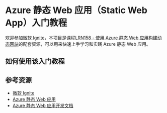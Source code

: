 # Azure 静态 Web 应用（Static Web App）入门教程

欢迎参加[微软 Ignite](https://myignite.microsoft.com/home?WT.mc_id=LRN158-ignite2020-xinglzhu)，本项目是课程[LRN158 - 使用 Azure 静态 Web 应用构建动态网站](https://myignite.microsoft.com/sessions/dec9facc-4495-4e2e-8624-8566882a0a86?WT.mc_id=LRN158-ignite2020-xinglzhu)的配套资源，可以用来快速上手学习和实践 Azure 静态 Web 应用。

## 如何使用该入门教程



## 参考资源

- [微软 Ignite](https://myignite.microsoft.com/home?WT.mc_id=LRN158-ignite2020-xinglzhu)
- [Azure 静态 Web 应用](https://azure.microsoft.com/services/app-service/static/?WT.mc_id=LRN158-ignite2020-xinglzhu)
- [Azure 静态 Web 应用开发文档](https://docs.microsoft.com/azure/static-web-apps/?WT.mc_id=LRN158-ignite2020-xinglzhu)
